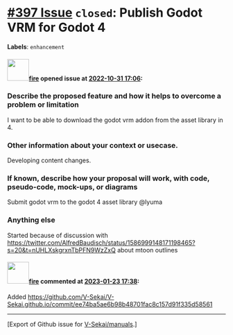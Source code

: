 # [\#397 Issue](https://github.com/V-Sekai/manuals/issues/397) `closed`: Publish Godot VRM for Godot 4
**Labels**: `enhancement`


#### <img src="https://avatars.githubusercontent.com/u/32321?u=c2e06a3d2b49a467aa907e54aa259516440267cc&v=4" width="50">[fire](https://github.com/fire) opened issue at [2022-10-31 17:06](https://github.com/V-Sekai/manuals/issues/397):

### Describe the proposed feature and how it helps to overcome a problem or limitation

I want to be able to download the godot vrm addon from the asset library in 4.

### Other information about your context or usecase.

Developing content changes.

### If known, describe how your proposal will work, with code, pseudo-code, mock-ups, or diagrams

Submit godot vrm to the godot 4 asset library @lyuma 

### Anything else

Started because of discussion with https://twitter.com/AlfredBaudisch/status/1586999148171198465?s=20&t=nUHLXskgrxnTbPFN9WzZxQ about mtoon outlines

#### <img src="https://avatars.githubusercontent.com/u/32321?u=c2e06a3d2b49a467aa907e54aa259516440267cc&v=4" width="50">[fire](https://github.com/fire) commented at [2023-01-23 17:38](https://github.com/V-Sekai/manuals/issues/397#issuecomment-1400729588):

Added https://github.com/V-Sekai/V-Sekai.github.io/commit/ee74ba5ae6b98b48701fac8c157d91f335d58561


-------------------------------------------------------------------------------



[Export of Github issue for [V-Sekai/manuals](https://github.com/V-Sekai/manuals).]
